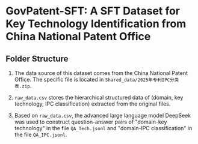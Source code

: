 
# GovPatent-SFT: A SFT Dataset for Key Technology Identification from China National Patent Office

## Folder Structure
 <!-- 1.本数据集的数据源来自于中国国家专利局数据，具体文件见Shared_data/2025年专利IPC分类表.zip-->
 1. The data source of this dataset comes from the China National Patent Office. The specific file is located in `Shared_data/2025年专利IPC分类表.zip`.
 <!-- 2.raw_data.csv存放了从原始文件中抽取的（领域，关键技术，IPC分类）层级化结构数据 -->
2. `raw_data.csv` stores the hierarchical structured data of (domain, key technology, IPC classification) extracted from the original files.
 <!-- 3.基于raw_data.csv，利用先进大模型Deepseek构造领域-关键技术问答对QA_Tech.jsonl文件以及领域-IPC分类问答对QA_IPC.jsonl. -->
3. Based on `raw_data.csv`, the advanced large language model DeepSeek was used to construct question-answer pairs of "domain-key technology" in the file `QA_Tech.jsonl` and "domain-IPC classification" in the file `QA_IPC.jsonl`.



